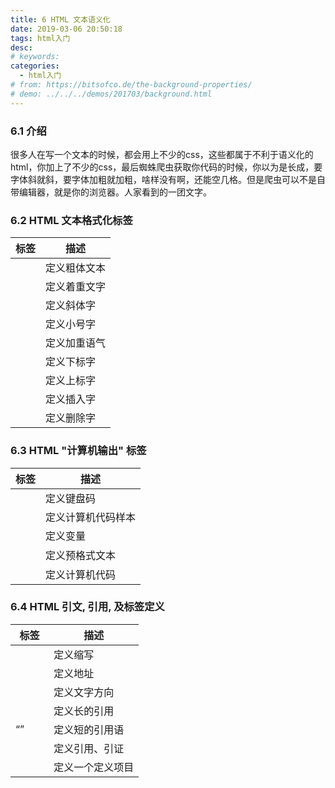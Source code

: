 ```yaml
---
title: 6 HTML 文本语义化
date: 2019-03-06 20:50:18
tags: html入门
desc: 
# keywords: 
categories:
  - html入门
# from: https://bitsofco.de/the-background-properties/
# demo: ../../../demos/201703/background.html
---
```

### 6.1 介绍
很多人在写一个文本的时候，都会用上不少的css，这些都属于不利于语义化的html，你加上了不少的css，最后蜘蛛爬虫获取你代码的时候，你以为是长成，要字体斜就斜，要字体加粗就加粗，啥样没有啊，还能空几格。但是爬虫可以不是自带编辑器，就是你的浏览器。人家看到的一团文字。
<a name="48079f62"></a>
### 6.2 HTML 文本格式化标签
| **标签** | **描述** |
| --- | --- |
| <b> | 定义粗体文本 |
| <em> | 定义着重文字 |
| <i> | 定义斜体字 |
| <small> | 定义小号字 |
| <strong> | 定义加重语气 |
| <sub> | 定义下标字 |
| <sup> | 定义上标字 |
| <ins> | 定义插入字 |
| <del> | 定义删除字 |

<a name="2a1991cc"></a>
### 6.3 HTML "计算机输出" 标签
| **标签** | **描述** |
| --- | --- |
| <kbd> | 定义键盘码 |
| <samp> | 定义计算机代码样本 |
| <var> | 定义变量 |
| <pre> | 定义预格式文本 |
| <code> | 定义计算机代码 |


<a name="61405f8c"></a>
### 6.4 HTML 引文, 引用, 及标签定义
| 标签 | 描述 |
| --- | --- |
| <abbr> | 定义缩写 |
| <address> | 定义地址 |
| <bdo> | 定义文字方向 |
| <blockquote> | 定义长的引用 |
| <q> | 定义短的引用语 |
| <cite> | 定义引用、引证 |
| <dfn> | 定义一个定义项目 |



